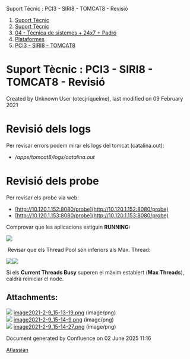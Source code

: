 Suport Tècnic : PCI3 - SIRI8 - TOMCAT8 - Revisió  

1.  [Suport Tècnic](index.md)
2.  [Suport Tècnic](13893782.md)
3.  [04 - Tècnica de sistemes + 24x7 + Padró](26313202.md)
4.  [Plataformes](Plataformes_41520520.md)
5.  [PCI3 - SIRI8 - TOMCAT8](PCI3---SIRI8---TOMCAT8_41521189.md)

Suport Tècnic : PCI3 - SIRI8 - TOMCAT8 - Revisió
================================================

Created by Unknown User (otecjriquelme), last modified on 09 February 2021

Revisió dels logs
=================

Per revisar errors podem mirar els logs del tomcat (catalina.out):

*   _/apps/tomcat8/logs/catalina.out_ 

Revisió dels probe
==================

Per revisar els probe via web:

*   [http://10.120.1.152:8080/probe](http://10.120.1.152:8080/probe)
*   [http://10.120.1.153:8080/probe](http://10.120.1.153:8080/probe)

  

Comprovar que les aplicacions estiguin **RUNNING:**

**![](attachments/41521193/41521203.png)**

  

 Revisar que els Thread Pool són inferiors als Max. Thread:

**![](attachments/41521193/41521204.png)![](attachments/41521193/41521205.png)**

  

Si els **Current Threads Busy** superen el màxim establert (**Max Threads**), caldrà reiniciar el node.

Attachments:
------------

![](images/icons/bullet_blue.gif) [image2021-2-9\_15-13-19.png](attachments/41521193/41521203.png) (image/png)  
![](images/icons/bullet_blue.gif) [image2021-2-9\_15-14-9.png](attachments/41521193/41521204.png) (image/png)  
![](images/icons/bullet_blue.gif) [image2021-2-9\_15-14-27.png](attachments/41521193/41521205.png) (image/png)  

Document generated by Confluence on 02 June 2025 11:16

[Atlassian](http://www.atlassian.com/)